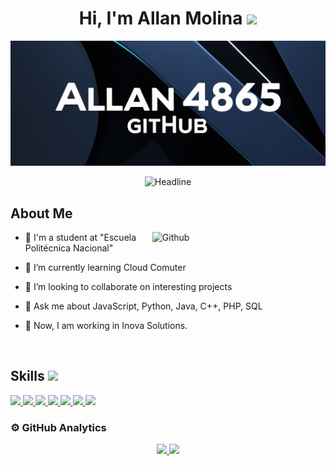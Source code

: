 <div align="center">
<h1> Hi, I'm Allan Molina <img src = "https://raw.githubusercontent.com/MartinHeinz/MartinHeinz/master/wave.gif" width = 30px> </h1>
</div>

![Banner](https://github.com/Allan4865/Allan4865/blob/assets/banner.jpg)

<div align=center>
    <img src="https://readme-typing-svg.herokuapp.com?color=%236FDA44&size=32&center=true&vCenter=true&width=600&height=50&lines=Computer+Science+Student;Interested+in%3A+Fullstack+Dev%2C;AI+and+Cybersecurity" alt="Headline" />
</div>

<h2> About Me </h2>

<img width="55%" align="right" alt="Github" src="https://raw.githubusercontent.com/onimur/.github/master/.resources/git-header.svg" />

- 🔭 I'm a student at "Escuela Politécnica Nacional"
  
- 🌱 I’m currently learning Cloud Comuter
  
- 👯 I’m looking to collaborate on interesting projects
  
- 💬 Ask me about JavaScript, Python, Java, C++, PHP, SQL
  
- 🌱 Now, I am working in Inova Solutions.

<br>  
<h2> Skills <img src = "https://media2.giphy.com/media/QssGEmpkyEOhBCb7e1/giphy.gif?cid=ecf05e47a0n3gi1bfqntqmob8g9aid1oyj2wr3ds3mg700bl&rid=giphy.gif" width = 32px> </h2>
<a href= https://github.com/Aditya664?tab=repositories&q=&type=&language=python&sort= > <img width ='32px' src ='https://raw.githubusercontent.com/rahulbanerjee26/githubAboutMeGenerator/main/icons/python.svg'> </a>
<a href= https://github.com/Aditya664?tab=repositories&q=&type=&language=javascript&sort= > <img width ='32px' src ='https://raw.githubusercontent.com/rahulbanerjee26/githubAboutMeGenerator/main/icons/javascript.svg'> </a>
<a href= https://github.com/Aditya664?tab=repositories&q=&type=&language=cpp&sort= > <img width ='32px' src ='https://raw.githubusercontent.com/rahulbanerjee26/githubAboutMeGenerator/main/icons/cpp.svg'> </a>
<a href= https://github.com/Aditya664?tab=repositories&q=&type=&language=css&sort= > <img width ='32px' src ='https://raw.githubusercontent.com/rahulbanerjee26/githubAboutMeGenerator/main/icons/css.svg'> </a>
<a href= https://github.com/Aditya664?tab=repositories&q=&type=&language=html&sort= > <img width ='32px' src ='https://raw.githubusercontent.com/rahulbanerjee26/githubAboutMeGenerator/main/icons/html.svg'> </a>
<a href="https://github.com/Aditya664?tab=repositories&q=&type=&language=html&sort=">
  <img width="32px" src="https://cdn-icons-png.flaticon.com/512/226/226777.png">
</a>
<a href="https://github.com/Aditya664?tab=repositories&q=&type=&language=html&sort=">
  <img width="32px" src="https://upload.wikimedia.org/wikipedia/commons/thumb/2/27/PHP-logo.svg/2560px-PHP-logo.svg.png">
</a>

### ⚙️  GitHub Analytics

<p align="center">
<a href="https://github.com/Allan4865">
  <img height="180em" src="https://github-readme-stats-eight-theta.vercel.app/api?username=Allan4865&show_icons=true&theme=algolia&include_all_commits=true&count_private=true"/>
  <img height="180em" src="https://github-readme-stats-eight-theta.vercel.app/api/top-langs/?username=Allan4865&layout=compact&langs_count=8&theme=algolia"/>
</a>
</p>

